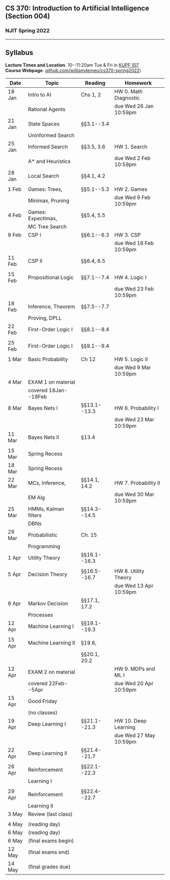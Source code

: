 ## CS 370: Introduction to Artificial Intelligence (Section 004)

### NJIT Spring 2022

---

## Syllabus

**Lecture Times and Location**. 10--11:20am Tue & Fri in [KUPF 107][]  
**Course Webpage**. [github.com/williamdemeo/cs370-spring2022](https://github.com/williamdemeo/cs370-spring2022)\


| **Date** | **Topic**            | **Reading**     | **Homework**           |
|----------|----------------------|-----------------|------------------------|
| 18 Jan   | Intro to AI          | Chs 1, 2        | HW 0. Math Diagnostic  |
|          | Rational Agents      |                 | due Wed 26 Jan 10:59pm |
| 21 Jan   | State Spaces         | §§3.1--3.4      |                        |
|          | Uninformed Search    |                 |                        |
| 25 Jan   | Informed Search      | §§3.5, 3.6      | HW 1. Search           |
|          | A* and Heuristics    |                 | due Wed 2 Feb 10:59pm  |
| 28 Jan   | Local Search         | §§4.1, 4.2      |                        |
|          |                      |                 |                        |
| 1 Feb    | Games: Trees,        | §§5.1--5.3      | HW 2. Games            |
|          | Minimax, Pruning     |                 | due Wed 9 Feb 10:59pm  |
| 4 Feb    | Games: Expectimax,   | §§5.4, 5.5      |                        |
|          | MC Tree Search       |                 |                        |
| 8 Feb    | CSP I                | §§6.1--6.3      | HW 3. CSP              |
|          |                      |                 | due Wed 16 Feb 10:59pm |
| 11 Feb   | CSP II               | §§6.4, 6.5      |                        |
|          |                      |                 |                        |
| 15 Feb   | Propositional Logic  | §§7.1--7.4      | HW 4. Logic I          |
|          |                      |                 | due Wed 23 Feb 10:59pm |
| 18 Feb   | Inference, Theorem   | §§7.5--7.7      |                        |
|          | Proving, DPLL        |                 |                        |
| 22 Feb   | First-Order Logic I  | §§8.1--8.4      |                        |
|          |                      |                 |                        |
| 25 Feb   | First-Order Logic I  | §§9.1--9.4      |                        |
|          |                      |                 |                        |
| 1 Mar    | Basic Probability    | Ch 12           | HW 5. Logic II         |
|          |                      |                 | due Wed 9 Mar 10:59pm  |
| 4 Mar    | EXAM 1 on material   |                 |                        |
|          | covered 18Jan--18Feb |                 |                        |
| 8 Mar    | Bayes Nets I         | §§13.1--13.3    | HW 6. Probability I    |
|          |                      |                 | due Wed 23 Mar 10:59pm |
| 11 Mar   | Bayes Nets II        | §13.4           |                        |
|          |                      |                 |                        |
| 15 Mar   | Spring Recess        |                 |                        |
| 18 Mar   | Spring Recess        |                 |                        |
| 22 Mar   | MCs, Inference,      | §§14.1, 14.2    | HW 7. Probability II   |
|          | EM Alg               |                 | due Wed 30 Mar 10:59pm |
| 25 Mar   | HMMs, Kalman filters | §§14.3--14.5    |                        |
|          | DBNs                 |                 |                        |
| 29 Mar   | Probabilistic        | Ch. 15          |                        |
|          | Programming          |                 |                        |
| 1 Apr    | Utility Theory       | §§16.1--16.3    |                        |
|          |                      |                 |                        |
| 5 Apr    | Decision Theory      | §§16.5--16.7    | HW 8. Utility Theory   |
|          |                      |                 | due Wed 13 Apr 10:59pm |
| 8 Apr    | Markov Decision      | §§17.1, 17.2    |                        |
|          | Processes            |                 |                        |
| 12 Apr   | Machine Learning I   | §§19.1--19.3    |                        |
|          |                      |                 |                        |
| 15 Apr   | Machine Learning II  | §19.6,          |                        |
|          |                      | §§20.1, 20.2    |                        |
| 12 Apr   | EXAM 2 on material   |                 | HW 9. MDPs and ML I    |
|          | covered 22Feb--5Apr  |                 | due Wed 20 Apr 10:59pm |
| 15 Apr   | Good Friday          |                 |                        |
|          | (no classes)         |                 |                        |
| 19 Apr   | Deep Learning I      | §§21.1--21.3    | HW 10. Deep Learning   |
|          |                      |                 | due Wed 27 May 10:59pm |
| 22 Apr   | Deep Learning II     | §§21.4--21.7    |                        |
|          |                      |                 |                        |
| 26 Apr   | Reinforcement        | §§22.1--22.3    |                        |
|          | Learning I           |                 |                        |
|          |                      |                 |                        |
| 29 Apr   | Reinforcement        | §§22.4--22.7    |                        |
|          | Learning II          |                 |                        |
| 3 May    | Review (last class)  |                 |                        |
|          |                      |                 |                        |
| 4 May    | (reading day)        |                 |                        |
| 6 May    | (reading day)        |                 |                        |
| 6 May    | (final exams begin)  |                 |                        |
| 12 May   | (final exams end)    |                 |                        |
| 14 May   | (final grades due)   |                 |                        |




[KUPF 107]: https://goo.gl/maps/GjhP3cjrMAJSzVFt5
